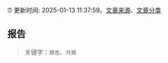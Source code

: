 :alarm_clock: 更新时间: 2025-01-13 11:37:59。[文章来源](/README.md)、[文章分类](/TAGS.md)

## 报告


> 关键字：`报告`、`月报`




